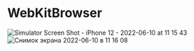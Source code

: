 # WebKitBrowser
![Simulator Screen Shot - iPhone 12 - 2022-06-10 at 11 15 43](https://user-images.githubusercontent.com/93772160/173138034-bff0ee89-e846-402e-b232-2c55de0ac27b.png)
![Снимок экрана 2022-06-10 в 11 16 08](https://user-images.githubusercontent.com/93772160/173138064-eaf8d8c3-0c44-4db5-b013-99772becaa24.png)
